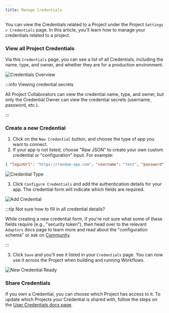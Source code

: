 ```yaml
---
title: Manage Credentials
---
```


You can view the Credentials related to a Project under the Project
`Settings > Credentials` page. In this article, you'll learn how to manage your
credentials related to a project.

### View all Project Credentials

Via this `Credentials` page, you can see a list of all Credentials, including
the name, type, and owner, and whether they are for a production environment.

![Credentials Overview](/img/lightning_credentials_overview.png)

:::info Viewing credential secrets

All Project Collaborators can view the credential name, type, and owner, but
only the Credential Owner can view the credential secrets (username, password,
etc.).

:::

### Create a new Credential

1. Click on the `New Credential` button, and choose the type of app you want to
   connect.
2. If your app is not listed, choose "Raw JSON" to create your own custom
   credential or "configuration" input. For example:

```json
{ "loginUrl": "https://random-app.com", "username": "test", "password": "pwd" }
```

![Credential Type](/img/lightning_choose_cred_type.png)

3. Click `Configure Credentials` and add the authentication details for your
   app. The credential form will indicate which fields are required.

![Add Credential](/img/lightning_add_cred.png)

:::tip Not sure how to fill in all credential details?

While creating a new credential form, if you're not sure what some of these
fields require (e.g., "security token"), then head over to the relevant
`Adaptors` docs page to learn more and read about the "configuration schema" or
ask on [Community](https://community.openfn.org).

:::

3. Click `Save` and you'll see it listed in your `Credentials` page. You can now
   use it across the Project when building and running Workflows.

![New Credential Ready](/img/lightning_new_cred_ready.png)

### Share Credentials

If you own a Credential, you can choose which Project has access to it. To
update which Projects your Credential is shared with, follow the steps on the
[User Credentials docs page](/documentation/user-credentials).

